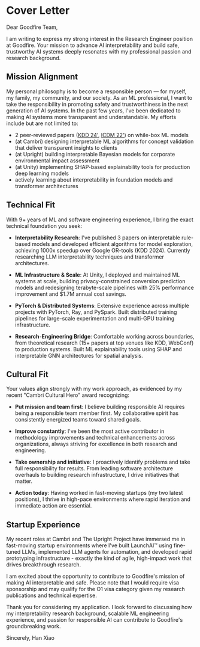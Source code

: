 # Cover Letter

Dear Goodfire Team,

I am writing to express my strong interest in the Research Engineer position at Goodfire. Your mission to advance AI interpretability and build safe, trustworthy AI systems deeply resonates with my professional passion and research background.

## Mission Alignment

My personal philosophy is to become a responsible person — for myself, my family, my community, and our society. As an ML professional, I want to take the responsibility in promoting safety and trustworthiness in the next generation of AI systems.
In the past few years, I've been dedicated to making AI systems more transparent and understandable. My efforts include but are not limited to:

- 2 peer-reviewed papers ([KDD 24'](https://arxiv.org/pdf/2406.03059), [ICDM 22'](https://arxiv.org/abs/2210.01533)) on while-box ML models
- (at Cambri) designing interpretable ML algorithms for concept validation that deliver transparent insights to clients
- (at Upright) building interpretable Bayesian models for corporate environmental impact assessment
- (at Unity) implementing SHAP-based explainability tools for production deep learning models
- actively learning about interpretability in foundation models and transformer architectures

## Technical Fit

With 9+ years of ML and software engineering experience, I bring the exact technical foundation you seek:

- **Interpretability Research**: I've published 3 papers on interpretable rule-based models and developed efficient algorithms for model exploration, achieving 1000x speedup over Google OR-tools (KDD 2024). Currently researching LLM interpretability techniques and transformer architectures.

- **ML Infrastructure & Scale**: At Unity, I deployed and maintained ML systems at scale, building privacy-constrained conversion prediction models and redesigning terabyte-scale pipelines with 25% performance improvement and $1.7M annual cost savings.

- **PyTorch & Distributed Systems**: Extensive experience across multiple projects with PyTorch, Ray, and PySpark. Built distributed training pipelines for large-scale experimentation and multi-GPU training infrastructure.

- **Research-Engineering Bridge**: Comfortable working across boundaries, from theoretical research (15+ papers at top venues like KDD, WebConf) to production systems. Built ML explainability tools using SHAP and interpretable GNN architectures for spatial analysis.

## Cultural Fit

Your values align strongly with my work approach, as evidenced by my recent "Cambri Cultural Hero" award recognizing:

- **Put mission and team first**: I believe building responsible AI requires being a responsible team member first. My collaborative spirit has consistently energized teams toward shared goals.

- **Improve constantly**: I've been the most active contributor in methodology improvements and technical enhancements across organizations, always striving for excellence in both research and engineering.

- **Take ownership and initiative**: I proactively identify problems and take full responsibility for results. From leading software architecture overhauls to building research infrastructure, I drive initiatives that matter.

- **Action today**: Having worked in fast-moving startups (my two latest positions), I thrive in high-pace environments where rapid iteration and immediate action are essential.

## Startup Experience

My recent roles at Cambri and The Upright Project have immersed me in fast-moving startup environments where I've built LaunchAI™ using fine-tuned LLMs, implemented LLM agents for automation, and developed rapid prototyping infrastructure - exactly the kind of agile, high-impact work that drives breakthrough research.

I am excited about the opportunity to contribute to Goodfire's mission of making AI interpretable and safe. Please note that I would require visa sponsorship and may qualify for the O1 visa category given my research publications and technical expertise.

Thank you for considering my application. I look forward to discussing how my interpretability research background, scalable ML engineering experience, and passion for responsible AI can contribute to Goodfire's groundbreaking work.

Sincerely,
Han Xiao
